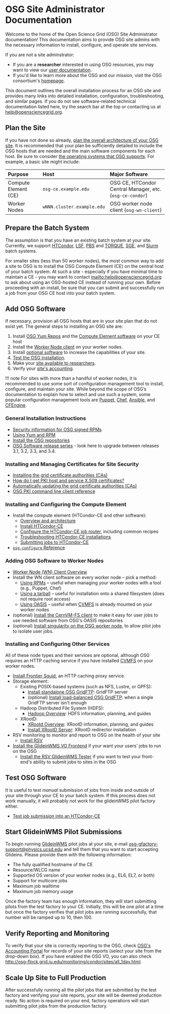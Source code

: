 OSG Site Administrator Documentation
====================================

Welcome to the home of the Open Science Grid (OSG) Site Administrator documentation!  This documentation aims to
provide OSG site admins with the necessary information to install, configure, and operate site services.

If you are not a site adminstrator:

- If you are a **researcher** interested in using OSG resources, you may want to view our
  [user documentation](https://support.opensciencegrid.org/support/home).
- If you'd like to learn more about the OSG and our mission, visit the OSG consortium's [homepage](https://www.opensciencegrid.org/).

This document outlines the overall installation process for an OSG site and provides many links into detailed
installation, configuration, troubleshooting, and similar pages. If you do not see software-related technical
documentation listed here, try the search bar at the top or contacting us at
[help@opensciencegrid.org](mailto:help@opensciencegrid.org).

Plan the Site
-------------

If you have not done so already, [plan the overall architecture of your OSG site](site-planning). It is recommended that your plan be sufficiently detailed to include the OSG hosts that are needed and the main software components for each host. Be sure to consider [the operating systems that OSG supports](release/supported_platforms). For example, a basic site might include:

| Purpose              | Host                                | Major Software                                           |
|:---------------------|:------------------------------------|:---------------------------------------------------------|
| Compute Element (CE) | `osg-ce.example.edu`                | OSG CE, HTCondor Central Manager, etc. (`osg-ce-condor`) |
| Worker Nodes         | `wNNN.cluster.example.edu`          | OSG worker node client (`osg-wn-client`)                 |

Prepare the Batch System
------------------------

The assumption is that you have an existing batch system at your site. Currently, we support [HTCondor](http://research.cs.wisc.edu/htcondor/), [LSF](https://www.ibm.com/us-en/marketplace/hpc-workload-management), [PBS](http://www.pbsworks.com) and [TORQUE](http://www.adaptivecomputing.com/products/open-source/torque/), [SGE](http://en.wikipedia.org/wiki/Oracle_Grid_Engine), and [Slurm](http://slurm.schedmd.com) batch systems.

For smaller sites (less than 50 worker nodes), the most common way to add a site to OSG is to install the OSG Compute Element (CE) on the central host of your batch system.  At such a site - especially if you have minimal time to maintain a CE - you may want to contact <mailto:help@opensciencegrid.org> to ask about using an OSG-hosted CE instead of running your own.  Before proceeding with an install, be sure that you can submit and successfully run a job from your OSG CE host into your batch system.

Add OSG Software
----------------

If necessary, provision all OSG hosts that are in your site plan that do not exist yet.  The general steps to installing an OSG site are:

1. Install [OSG Yum Repos](release/yum-basics) and the [Compute Element software](#installing-and-configuring-the-compute-element) on your CE host
1. Install the [Worker Node client](#adding-osg-software-to-worker-nodes) on your worker nodes.
1. Install [optional software](#installing-and-configuring-other-services) to increase the capabilities of your site.
1. [Test the OSG installation](#test-osg-software).
1. Make your [site available to researchers](#start-glideinwms-pilot-submissions).
1. Verify your [site's accounting](#verify-reporting-and-monitoring).

!!! note
    For sites with more than a handful of worker nodes, it is recommended to use some sort of configuration management tool to install, configure, and maintain your site. While beyond the scope of OSG’s documentation to explain how to select and use such a system, some popular configuration management tools are [Puppet](http://puppetlabs.com), [Chef](https://www.chef.io), [Ansible](https://www.ansible.com), and [CFEngine](http://cfengine.com).

### General Installation Instructions ###

-   [Security information for OSG signed RPMs](release/signing)
-   [Using Yum and RPM](release/yum-basics)
-   [Install the OSG repositories](common/yum)
-   [OSG Software release series](release/release_series) - look here to upgrade between releases 3.1, 3.2, 3.3, and 3.4.

### Installing and Managing Certificates for Site Security ###

-   [Installing the grid certificate authorities (CAs)](common/ca)
-   [How do I get PKI host and service X.509 certificates?](security/host-certs)
-   [Automatically updating the grid certificate authorities (CAs)](security/certificate-management)
-   [OSG PKI command line client reference](security/certificate-management)

### Installing and Configuring the Compute Element ###

-   Install the compute element (HTCondor-CE and other software):
    -   [Overview and architecture](compute-element/htcondor-ce-overview)
    -   [Install HTCondor-CE](compute-element/install-htcondor-ce)
    -   [Configure the HTCondor-CE job router](compute-element/job-router-recipes), including common recipes
    -   [Troubleshooting HTCondor-CE installations](compute-element/troubleshoot-htcondor-ce)
    -   [Submitting jobs to HTCondor-CE](compute-element/submit-htcondor-ce)
-   [`osg-configure` Reference](other/configuration-with-osg-configure)

### Adding OSG Software to Worker Nodes ###

-   [Worker Node (WN) Client Overview](worker-node/using-wn)
-   Install the WN client software on every worker node – pick a method:
    -   [Using RPMs](worker-node/install-wn) – useful when managing your worker nodes with a tool (e.g., Puppet, Chef)
    -   [Using a tarball](worker-node/install-wn-tarball) – useful for installation onto a shared filesystem (does not require root access)
    -   [Using OASIS](worker-node/install-wn-oasis) – useful when [CVMFS](worker-node/install-cvmfs) is already mounted on your worker nodes
-   (optional) [Install the CernVM-FS client](worker-node/install-cvmfs) to make it easy for user jobs to use needed software from OSG's OASIS repositories
-   (optional) [Install singularity on the OSG worker node](worker-node/install-singularity), to allow pilot jobs to isolate user jobs.


### Installing and Configuring Other Services ###

All of these node types and their services are optional, although OSG requires an HTTP caching service if you have
installed [CVMFS](worker-node/install-cvmfs) on your worker nodes.

-   [Install Frontier Squid](data/frontier-squid), an HTTP caching proxy service.
-   Storage element:
    -   Existing POSIX-based systems (such as NFS, Lustre, or GPFS):
        -   [Install standalone OSG GridFTP](data/gridftp): GridFTP server
        -   (optional) [Install load-balanced OSG GridFTP](data/load-balanced-gridftp): when a single GridFTP server isn't enough
    -   Hadoop Distributed File System (HDFS):
        -   [Hadoop Overview](data/hadoop-overview): HDFS information, planning, and guides
    -   XRootD:
        -   [XRootd Overview](data/xrootd-overview): XRootD information, planning, and guides
        -   [Install XRootD Server](data/install-xrootd): XRootD redirector installation
-   RSV monitoring to monitor and report to OSG on the health of your site
    -   [Install RSV](monitoring/install-rsv)
-   [Install the GlideinWMS VO Frontend](other/install-gwms-frontend) if your want your users’ jobs to run on the OSG
    -   [Install the RSV GlideinWMS Tester](monitoring/install-rsv-gwms-tester) if you want to test your front-end's
        ability to submit jobs to sites in the OSG

Test OSG Software
-----------------

It is useful to test *manual* submission of jobs from inside and outside of your site through your CE to your batch system. If this process does not work manually, it will probably not work for the glideinWMS pilot factory either.

-   [Test job submission into an HTCondor-CE](compute-element/submit-htcondor-ce)

Start GlideinWMS Pilot Submissions
----------------------------------

To begin running [GlideinWMS](http://glideinwms.fnal.gov/) pilot jobs at your site, e-mail <osg-gfactory-support@physics.ucsd.edu> and tell them that you want to start accepting Glideins. Please provide them with the following information:

-   The fully qualified hostname of the CE
-   Resource/WLCG name
-   Supported OS version of your worker nodes (e.g., EL6, EL7, or both)
-   Support for multicore jobs
-   Maximum job walltime
-   Maximum job memory usage

Once the factory team has enough information, they will start submitting pilots from the test factory to your CE. Initially, this will be one pilot at a time but once the factory verifies that pilot jobs are running successfully, that number will be ramped up to 10, then 100.

Verify Reporting and Monitoring
-------------------------------

To verify that your site is correctly reporting to the OSG, check [OSG's Accounting Portal](https://gracc.opensciencegrid.org/dashboard/db/site-summary) for records of your site reports (select your site from the drop-down box). If you have enabled the OSG VO, you can also check <http://osg-flock.grid.iu.edu/monitoring/condor/sites/all_1day.html>.

Scale Up Site to Full Production
--------------------------------

After successfully running all the pilot jobs that are submitted by the test factory and verifying your site reports, your site will be deemed production ready. No action is required on your end, factory operations will start submitting pilot jobs from the production factory.
